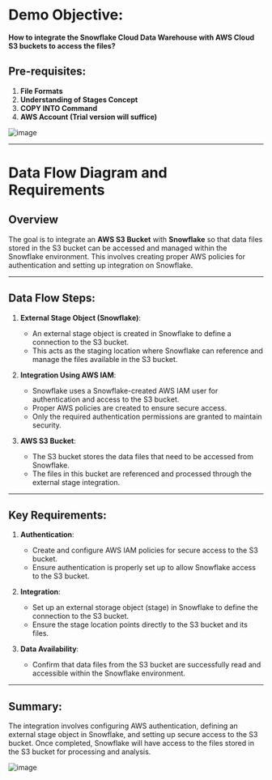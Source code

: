 # Demo Objective:

**How to integrate the Snowflake Cloud Data Warehouse with AWS Cloud S3 buckets to access the files?**

## Pre-requisites:

1. **File Formats**
2. **Understanding of Stages Concept**
3. **COPY INTO Command**
4. **AWS Account (Trial version will suffice)**


![image](https://github.com/user-attachments/assets/24f6f9a9-6717-4f5e-82df-eccc7e1b55d5)

---

# Data Flow Diagram and Requirements

## Overview

The goal is to integrate an **AWS S3 Bucket** with **Snowflake** so that data files stored in the S3 bucket can be accessed and managed within the Snowflake environment. This involves creating proper AWS policies for authentication and setting up integration on Snowflake.

---

## Data Flow Steps:

1. **External Stage Object (Snowflake)**:
   - An external stage object is created in Snowflake to define a connection to the S3 bucket.
   - This acts as the staging location where Snowflake can reference and manage the files available in the S3 bucket.

2. **Integration Using AWS IAM**:
   - Snowflake uses a Snowflake-created AWS IAM user for authentication and access to the S3 bucket.
   - Proper AWS policies are created to ensure secure access.
   - Only the required authentication permissions are granted to maintain security.

3. **AWS S3 Bucket**:
   - The S3 bucket stores the data files that need to be accessed from Snowflake.
   - The files in this bucket are referenced and processed through the external stage integration.

---

## Key Requirements:

1. **Authentication**:
   - Create and configure AWS IAM policies for secure access to the S3 bucket.
   - Ensure authentication is properly set up to allow Snowflake access to the S3 bucket.

2. **Integration**:
   - Set up an external storage object (stage) in Snowflake to define the connection to the S3 bucket.
   - Ensure the stage location points directly to the S3 bucket and its files.

3. **Data Availability**:
   - Confirm that data files from the S3 bucket are successfully read and accessible within the Snowflake environment.

---

## Summary:

The integration involves configuring AWS authentication, defining an external stage object in Snowflake, and setting up secure access to the S3 bucket. Once completed, Snowflake will have access to the files stored in the S3 bucket for processing and analysis.

![image](https://github.com/user-attachments/assets/c99730f7-688b-4363-b881-8c22898ffc40)
